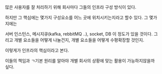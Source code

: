 많은 사용자를 잘 처리하기 위해 회사마다 그들의 인프라 구성 방식이 있다.

하지만 그 핵심에는 몇가지 구성요소를 어느 곳에 위치시키는지라고 할수 있다. 그 몇가지에는

서버 인스턴스, 메시지큐(kafka, rebbitMQ ..), socket, DB 이 정도가 있을 것이다.
그리고 개별 요소들을 어떻게 나눌건지, 
개별 요소들을 어떻게 수평확장할 것인지. 

이렇게가 인프라의 핵심이라고 본다.

이들의 책임과 ㄱ기본 원리를 알아야 개별 회사의 상황에 맞는 활용이 가능하지않을까 싶다.